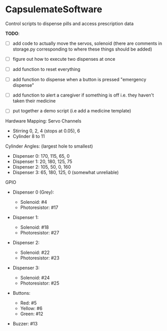 # CapsulemateSoftware
Control scripts to dispense pills and access prescription data

**TODO**:
- [ ] add  code to actually move the servos, solenoid (there are comments in storage.py corresponding to where these things should be added) 
- [ ] figure out how to execute two dispenses at once 
- [ ] add function to reset everything
- [ ] add function to dispense when a button is pressed "emergency dispense"
- [ ] add function to alert a caregiver if something is off i.e. they haven't taken their medicine
- [ ] put together a demo script (i.e add a medicine template)


Hardware Mapping:
Servo Channels
* Stirring  0, 2, 4 (stops at 0.05), 6
* Cylinder  8 to 11

Cylinder Angles: (largest hole to smallest)
* Dispenser 0: 170, 115, 65, 0
* Dispenser 1: 20, 180, 125, 75
* Dispenser 2: 105, 50, 0, 160
* Dispenser 3: 65, 180, 125, 0 (somewhat unreliable)


GPIO
* Dispenser 0 (Grey):
    * Solenoid: #4
    * Photoresistor: #17
* Dispenser 1:
    * Solenoid: #18
    * Photoresistor: #27
* Dispenser 2:
    * Solenoid: #22
    * Photoresistor: #23
* Dispenser 3:
    * Solenoid: #24
    * Photoresistor: #25


* Buttons:
    * Red: #5
    * Yellow: #6
    * Green: #12


* Buzzer: #13

